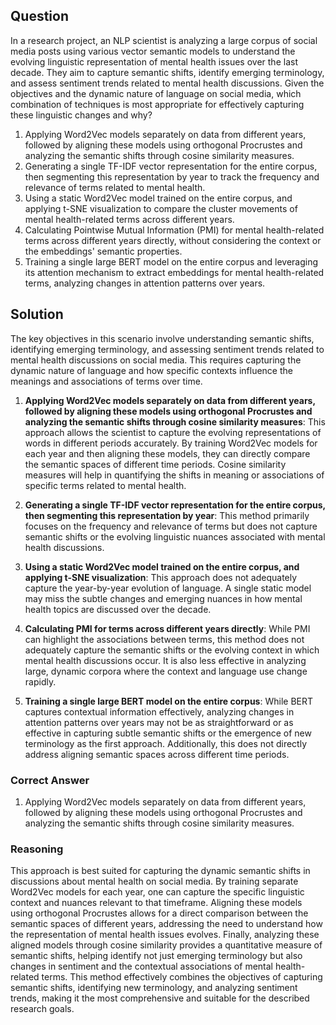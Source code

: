 ## Question

In a research project, an NLP scientist is analyzing a large corpus of social media posts using various vector semantic models to understand the evolving linguistic representation of mental health issues over the last decade. They aim to capture semantic shifts, identify emerging terminology, and assess sentiment trends related to mental health discussions. Given the objectives and the dynamic nature of language on social media, which combination of techniques is most appropriate for effectively capturing these linguistic changes and why?

1. Applying Word2Vec models separately on data from different years, followed by aligning these models using orthogonal Procrustes and analyzing the semantic shifts through cosine similarity measures.
2. Generating a single TF-IDF vector representation for the entire corpus, then segmenting this representation by year to track the frequency and relevance of terms related to mental health.
3. Using a static Word2Vec model trained on the entire corpus, and applying t-SNE visualization to compare the cluster movements of mental health-related terms across different years.
4. Calculating Pointwise Mutual Information (PMI) for mental health-related terms across different years directly, without considering the context or the embeddings' semantic properties.
5. Training a single large BERT model on the entire corpus and leveraging its attention mechanism to extract embeddings for mental health-related terms, analyzing changes in attention patterns over years.


## Solution

The key objectives in this scenario involve understanding semantic shifts, identifying emerging terminology, and assessing sentiment trends related to mental health discussions on social media. This requires capturing the dynamic nature of language and how specific contexts influence the meanings and associations of terms over time.

1. **Applying Word2Vec models separately on data from different years, followed by aligning these models using orthogonal Procrustes and analyzing the semantic shifts through cosine similarity measures**: This approach allows the scientist to capture the evolving representations of words in different periods accurately. By training Word2Vec models for each year and then aligning these models, they can directly compare the semantic spaces of different time periods. Cosine similarity measures will help in quantifying the shifts in meaning or associations of specific terms related to mental health.
   
2. **Generating a single TF-IDF vector representation for the entire corpus, then segmenting this representation by year**: This method primarily focuses on the frequency and relevance of terms but does not capture semantic shifts or the evolving linguistic nuances associated with mental health discussions.

3. **Using a static Word2Vec model trained on the entire corpus, and applying t-SNE visualization**: This approach does not adequately capture the year-by-year evolution of language. A single static model may miss the subtle changes and emerging nuances in how mental health topics are discussed over the decade.

4. **Calculating PMI for terms across different years directly**: While PMI can highlight the associations between terms, this method does not adequately capture the semantic shifts or the evolving context in which mental health discussions occur. It is also less effective in analyzing large, dynamic corpora where the context and language use change rapidly.

5. **Training a single large BERT model on the entire corpus**: While BERT captures contextual information effectively, analyzing changes in attention patterns over years may not be as straightforward or as effective in capturing subtle semantic shifts or the emergence of new terminology as the first approach. Additionally, this does not directly address aligning semantic spaces across different time periods.

### Correct Answer

1. Applying Word2Vec models separately on data from different years, followed by aligning these models using orthogonal Procrustes and analyzing the semantic shifts through cosine similarity measures.

### Reasoning

This approach is best suited for capturing the dynamic semantic shifts in discussions about mental health on social media. By training separate Word2Vec models for each year, one can capture the specific linguistic context and nuances relevant to that timeframe. Aligning these models using orthogonal Procrustes allows for a direct comparison between the semantic spaces of different years, addressing the need to understand how the representation of mental health issues evolves. Finally, analyzing these aligned models through cosine similarity provides a quantitative measure of semantic shifts, helping identify not just emerging terminology but also changes in sentiment and the contextual associations of mental health-related terms. This method effectively combines the objectives of capturing semantic shifts, identifying new terminology, and analyzing sentiment trends, making it the most comprehensive and suitable for the described research goals.